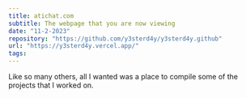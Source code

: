```yaml
---
title: atichat.com
subtitle: The webpage that you are now viewing
date: "11-2-2023"
repository: "https://github.com/y3sterd4y/y3sterd4y.github"
url: "https://y3sterd4y.vercel.app/"
tags: 
---
```




Like so many others, all I wanted was a place to compile some of the projects that I worked on.
